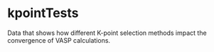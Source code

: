 # kpointTests
Data that shows how different K-point selection methods impact the convergence of VASP calculations.
